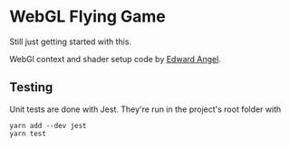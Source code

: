 # WebGL Flying Game

Still just getting started with this.

WebGl context and shader setup code by [Edward Angel](https://github.com/esangel/WebGL/tree/master/Common).

## Testing

Unit tests are done with Jest. They're run in the project's root folder with
```
yarn add --dev jest
yarn test
```
